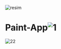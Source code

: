 ![resim](https://user-images.githubusercontent.com/55752233/124366605-af871e00-dc59-11eb-9d11-dcd24b68c066.jpg)
# Paint-App![1](https://user-images.githubusercontent.com/55752233/124384904-1f3ded00-dcdc-11eb-9e91-cf37a8ff978e.png)
![22](https://user-images.githubusercontent.com/55752233/124384905-2107b080-dcdc-11eb-99c2-f585066db86d.png)

